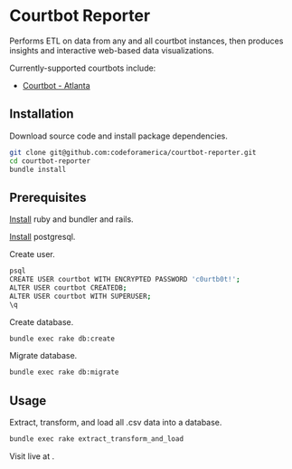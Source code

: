 # Courtbot Reporter

Performs ETL on data from any and all courtbot instances, then produces insights and interactive web-based data visualizations.

Currently-supported courtbots include:
  + [Courtbot - Atlanta](https://github.com/codeforamerica/courtbot)

## Installation

Download source code and install package dependencies.

```` sh
git clone git@github.com:codeforamerica/courtbot-reporter.git
cd courtbot-reporter
bundle install
````

## Prerequisites

[Install](http://data-creative.info/process-documentation/2015/07/18/how-to-set-up-a-mac-development-environment.html#ruby) ruby and bundler and rails.

[Install](http://data-creative.info/process-documentation/2015/07/18/how-to-set-up-a-mac-development-environment.html#postgresql) postgresql.

Create user.

```` sh
psql
CREATE USER courtbot WITH ENCRYPTED PASSWORD 'c0urtb0t!';
ALTER USER courtbot CREATEDB;
ALTER USER courtbot WITH SUPERUSER;
\q
````

Create database.

```` sh
bundle exec rake db:create
````

Migrate database.

```` sh
bundle exec rake db:migrate
````

## Usage

Extract, transform, and load all .csv data into a database.

```` sh
bundle exec rake extract_transform_and_load
````

Visit live at <production url here>.
